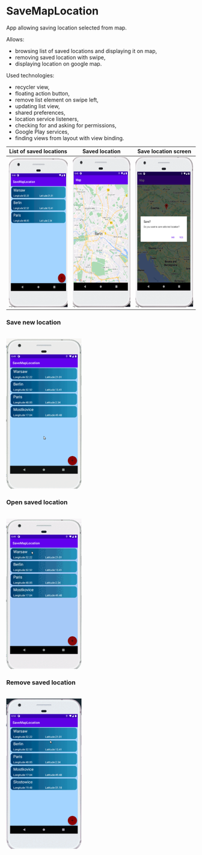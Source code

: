 # SaveMapLocation
App allowing saving location selected from map.

Allows:
- browsing list of saved locations and displaying it on map,
- removing saved location with swipe,
- displaying location on google map.

Used technologies:
- recycler view,
- floating action button,
- remove list element on swipe left,
- updating list view,
- shared preferences,
- location service listeners,
- checking for and asking for permissions,
- Google Play services,
- finding views from layout with view binding.

List of saved locations          |  Saved location | Save location screen
:-------------------------:|:-------------------------:|:-------------------------:
<img src="SaveMapLocationStartScreen.png" width="200" height="400">  | <img src="SaveMapLocationSavedLocation.png" width="200" height="400"> | <img src="SaveMapLocationSaveMap.png" width="200" height="400"> 

<h3>Save new location</h3>
</br>
<img src="SaveMapLocationCreateNew.gif" width="200" height="400">
</br>
<h3>Open saved location</h3>
</br>
<img src="SaveMapLocationOpenSavedLocation.gif" width="200" height="400">
</br>
<h3>Remove saved location</h3>
</br>
<img src="SaveMapLocationRemoveItem.gif" width="200" height="400">
